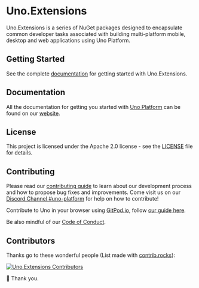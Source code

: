 ﻿# Uno.Extensions

Uno.Extensions is a series of NuGet packages designed to encapsulate common developer tasks associated with building multi-platform mobile, desktop and web applications using Uno Platform.

## Getting Started
See the complete [documentation](https://platform.uno/docs/articles/external/uno.extensions/doc/ExtensionsOverview.html) for getting started with Uno.Extensions.

## Documentation
All the documentation for getting you started with [Uno Platform](https://platform.uno/) can be found on our [website](https://platform.uno/docs/articles/external/uno.extensions/doc/ExtensionsOverview.html).


## License
This project is licensed under the Apache 2.0 license - see the [LICENSE](LICENSE) file for details.

## Contributing
Please read our [contributing guide](https://github.com/unoplatform/uno/blob/master/CONTRIBUTING.md) to learn about our development process and how to propose bug fixes and improvements. 
Come visit us on our [Discord Channel #uno-platform](https://discord.gg/eBHZSKG) for help on how to contribute!

Contribute to Uno in your browser using [GitPod.io](https://gitpod.io), follow [our guide here](https://platform.uno/docs/articles/features/working-with-gitpod.html).

Be also mindful of our [Code of Conduct](CODE_OF_CONDUCT.md).

## Contributors
Thanks go to these wonderful people (List made with [contrib.rocks](https://contrib.rocks)):

[![Uno.Extensions Contributors](https://contrib.rocks/image?repo=unoplatform/uno.extensions)](https://github.com/unoplatform/uno.extensions/graphs/contributors)

💖 Thank you.
